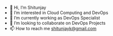 - 👋 Hi, I’m Shitunjay 
- 👀 I’m interested in Cloud Computing and DevOps
- 🌱 I’m currently working as DevOps Specialist
- 💞️ I’m looking to collaborate on DevOps Projects
- 📫 How to reach me shitunjayk@gmail.com

<!---
Shitunjayk/Shitunjayk is a ✨ special ✨ repository because its `README.md` (this file) appears on your GitHub profile.
You can click the Preview link to take a look at your changes.
--->
